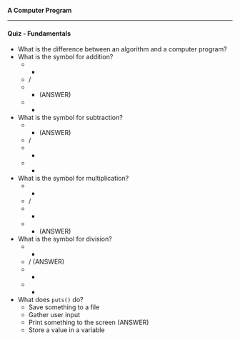 **A Computer Program**

---

#### Quiz - Fundamentals

* What is the difference between an algorithm and a computer program?
* What is the symbol for addition?
  * -
  * /
  * + (ANSWER)
  * *
* What is the symbol for subtraction?
  * - (ANSWER)
  * /
  * +
  * *
* What is the symbol for multiplication?
  * -
  * /
  * +
  * * (ANSWER)
* What is the symbol for division?
  * -
  * / (ANSWER)
  * +
  * *
* What does `puts()` do?
  * Save something to a file
  * Gather user input
  * Print something to the screen (ANSWER)
  * Store a value in a variable
